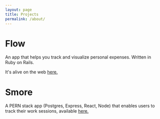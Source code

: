 ```yaml
---
layout: page
title: Projects 
permalink: /about/
---
```


# Flow

An app that helps you track and visualize personal expenses. Written in Ruby on Rails. 

It's alive on the web [here.](https://desolate-spire-01632-c699b2dce8c0.herokuapp.com/)

# Smore

A PERN stack app (Postgres, Express, React, Node) that enables users to track their work sessions, available [here.](https://intense-inlet-27210-0519dd6f66ca.herokuapp.com/)

